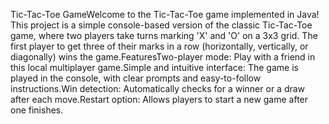 Tic-Tac-Toe GameWelcome to the Tic-Tac-Toe game implemented in Java! This project is a simple console-based version of the classic Tic-Tac-Toe game, where two players take turns marking 'X' and 'O' on a 3x3 grid. The first player to get three of their marks in a row (horizontally, vertically, or diagonally) wins the game.FeaturesTwo-player mode: Play with a friend in this local multiplayer game.Simple and intuitive interface: The game is played in the console, with clear prompts and easy-to-follow instructions.Win detection: Automatically checks for a winner or a draw after each move.Restart option: Allows players to start a new game after one finishes.
